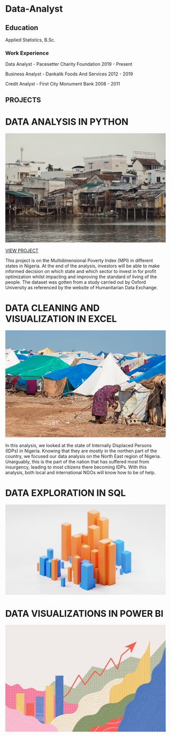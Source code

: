 # Data-Analyst

## Education
Applied Statistics, B.Sc.

### Work Experience
Data Analyst - Pacesetter Charity Foundation   2019 - Present

Business Analyst - Dankalik Foods And Services   2012 - 2019

Credit Analyst - First City Monument Bank     2008 - 2011



## PROJECTS


# DATA ANALYSIS IN PYTHON
![](/images/mpi.jpg)

[VIEW PROJECT](https://festclax.github.io/Data-Analysis/Python/project1.ipynb/)

This project is on the Multidimensional Poverty Index (MPI) in different states in Nigeria. At the end of the analysis, investors will be able to make informed decision on which state and which sector to invest in for profit optimization whilst impacting and improving the standard of living of the people. The dataset was gotten from a study carried out by Oxford University as referenced by the website of Humanitarian Data Exchange.


# DATA CLEANING AND VISUALIZATION IN EXCEL
![](/images/idp.jpg)

In this analysis, we looked at the state of Internally Displaced Persons (IDPs) in Nigeria. Knowing that they are mostly in the northen part of the country, we focused our data analysis on the North East region of Nigeria. Unarguably, this is the part of the nation that has suffered most from insurgency, leading to most citizens there becoming IDPs. With this analysis, both local and international NGOs will know how to be of help.


# DATA EXPLORATION IN SQL
![](/images/sql.jpg)


# DATA VISUALIZATIONS IN POWER BI
![](/images/abc.jpg)
